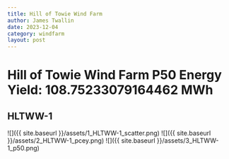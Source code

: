```yaml
---
title: Hill of Towie Wind Farm
author: James Twallin
date: 2023-12-04
category: windfarm
layout: post
---
```

# Hill of Towie Wind Farm P50 Energy Yield: 108.75233079164462 MWh

HLTWW-1
-------------
![]({{ site.baseurl }}/assets/1_HLTWW-1_scatter.png)
![]({{ site.baseurl }}/assets/2_HLTWW-1_pcey.png)
![]({{ site.baseurl }}/assets/3_HLTWW-1_p50.png)

